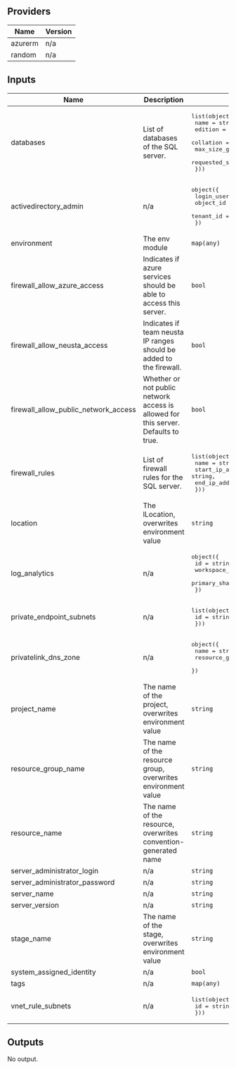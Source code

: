 ## Providers

| Name | Version |
|------|---------|
| azurerm | n/a |
| random | n/a |

## Inputs

| Name | Description | Type | Default | Required |
|------|-------------|------|---------|:--------:|
| databases | List of databases of the SQL server. | <pre>list(object({<br>    name                             = string,<br>    edition                          = string,<br>    collation                        = string,<br>    max_size_gb                      = number,<br>    requested_service_objective_name = string<br>  }))</pre> | n/a | yes |
| activedirectory\_admin | n/a | <pre>object({<br>    login_username = string<br>    object_id      = string<br>    tenant_id      = string<br>  })</pre> | `null` | no |
| environment | The env module | `map(any)` | `{}` | no |
| firewall\_allow\_azure\_access | Indicates if azure services should be able to access this server. | `bool` | `false` | no |
| firewall\_allow\_neusta\_access | Indicates if team neusta IP ranges should be added to the firewall. | `bool` | `false` | no |
| firewall\_allow\_public\_network\_access | Whether or not public network access is allowed for this server. Defaults to true. | `bool` | `true` | no |
| firewall\_rules | List of firewall rules for the SQL server. | <pre>list(object({<br>    name             = string,<br>    start_ip_address = string,<br>    end_ip_address   = string<br>  }))</pre> | `[]` | no |
| location | The lLocation, overwrites environment value | `string` | `"*"` | no |
| log\_analytics | n/a | <pre>object({<br>    id                 = string,<br>    workspace_id       = string,<br>    primary_shared_key = string<br>  })</pre> | `null` | no |
| private\_endpoint\_subnets | n/a | <pre>list(object({<br>    id = string<br>  }))</pre> | `[]` | no |
| privatelink\_dns\_zone | n/a | <pre>object({<br>    name                = string<br>    resource_group_name = string<br>  })</pre> | `null` | no |
| project\_name | The name of the project, overwrites environment value | `string` | `"*"` | no |
| resource\_group\_name | The name of the resource group, overwrites environment value | `string` | `"*"` | no |
| resource\_name | The name of the resource, overwrites convention-generated name | `string` | `""` | no |
| server\_administrator\_login | n/a | `string` | `"sqladmin"` | no |
| server\_administrator\_password | n/a | `string` | `""` | no |
| server\_name | n/a | `string` | `""` | no |
| server\_version | n/a | `string` | `"12.0"` | no |
| stage\_name | The name of the stage, overwrites environment value | `string` | `"*"` | no |
| system\_assigned\_identity | n/a | `bool` | `true` | no |
| tags | n/a | `map(any)` | `{}` | no |
| vnet\_rule\_subnets | n/a | <pre>list(object({<br>    id = string<br>  }))</pre> | `[]` | no |

## Outputs

No output.

